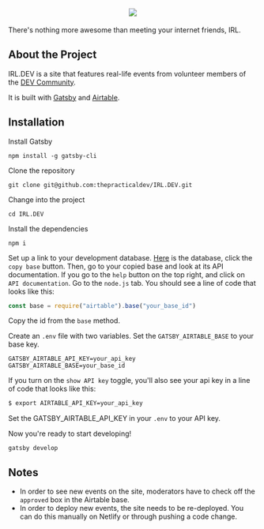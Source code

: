 <h1 align="center">
  <img src="https://raw.githubusercontent.com/thepracticaldev/IRL.DEV/master/src/img/logo.png?token=ADC6NPUAW44KJOMW6ILAJDC42HJ4Y">
</h1>
There's nothing more awesome than meeting your internet friends, IRL.

## About the Project

IRL.DEV is a site that features real-life events from volunteer members of the [DEV Community](https://dev.to).

It is built with [Gatsby](https://www.gatsbyjs.org/) and [Airtable](https://airtable.com/).

## Installation

Install Gatsby

```
npm install -g gatsby-cli
```

Clone the repository

```
git clone git@github.com:thepracticaldev/IRL.DEV.git
```

Change into the project

```
cd IRL.DEV
```

Install the dependencies

```
npm i
```

Set up a link to your development database. [Here](https://airtable.com/shrbYFEryJW3xEJYo) is the database, click the `copy base` button. Then, go to your copied base and look at its API documentation. If you go to the `help` button on the top right, and click on `API documentation`. Go to the `node.js` tab. You should see a line of code that looks like this:

```js
const base = require("airtable").base("your_base_id")
```

Copy the id from the `base` method.

Create an `.env` file with two variables. Set the `GATSBY_AIRTABLE_BASE` to your base key.

```
GATSBY_AIRTABLE_API_KEY=your_api_key
GATSBY_AIRTABLE_BASE=your_base_id
```

If you turn on the `show API key` toggle, you'll also see your api key in a line of code that looks like this:

```sh
$ export AIRTABLE_API_KEY=your_api_key
```

Set the GATSBY_AIRTABLE_API_KEY in your `.env` to your API key.

Now you're ready to start developing!

```
gatsby develop
```

## Notes

- In order to see new events on the site, moderators have to check off the `approved` box in the Airtable base.
- In order to deploy new events, the site needs to be re-deployed. You can do this manually on Netlify or through pushing a code change.
